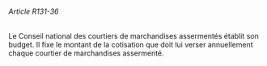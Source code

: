 ###### Article R131-36

Le Conseil national des courtiers de marchandises assermentés établit son budget. Il fixe le montant de la cotisation que doit lui verser annuellement chaque courtier de marchandises assermenté.

